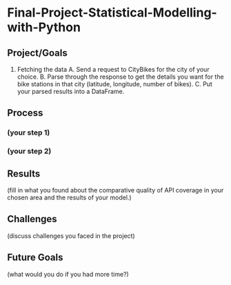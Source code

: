 # Final-Project-Statistical-Modelling-with-Python

## Project/Goals
1. Fetching the data
   A. Send a request to CityBikes for the city of your choice.
   B. Parse through the response to get the details you want for the bike stations in that city (latitude, longitude, number of bikes).
   C. Put your parsed results into a DataFrame.

 

## Process
### (your step 1)
### (your step 2)

## Results
(fill in what you found about the comparative quality of API coverage in your chosen area and the results of your model.)

## Challenges 
(discuss challenges you faced in the project)

## Future Goals
(what would you do if you had more time?)
